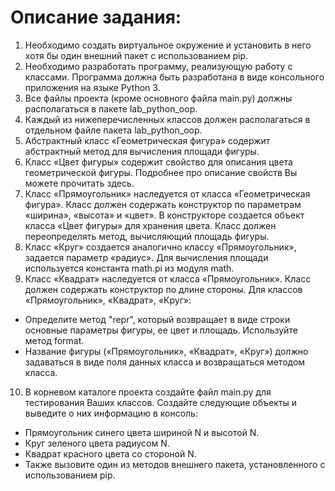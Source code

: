 # Описание задания:

1. Необходимо создать виртуальное окружение и установить в него хотя бы один внешний пакет с использованием pip. 
2. Необходимо разработать программу, реализующую работу с классами. Программа должна быть разработана в виде консольного приложения на языке Python 3. 
3. Все файлы проекта (кроме основного файла main.py) должны располагаться в пакете lab_python_oop. 
4. Каждый из нижеперечисленных классов должен располагаться в отдельном файле пакета lab_python_oop. 
5. Абстрактный класс «Геометрическая фигура» содержит абстрактный метод для вычисления площади фигуры. 
6. Класс «Цвет фигуры» содержит свойство для описания цвета геометрической фигуры. Подробнее про описание свойств Вы можете прочитать здесь. 
7. Класс «Прямоугольник» наследуется от класса «Геометрическая фигура». Класс должен содержать конструктор по параметрам «ширина», «высота» и «цвет». В конструкторе создается объект класса «Цвет фигуры» для хранения цвета. Класс должен переопределять метод, вычисляющий площадь фигуры.
8. Класс «Круг» создается аналогично классу «Прямоугольник», задается параметр «радиус». Для вычисления площади используется константа math.pi из модуля math. 
9.	Класс «Квадрат» наследуется от класса «Прямоугольник». Класс должен содержать конструктор по длине стороны. Для классов «Прямоугольник», «Квадрат», «Круг»: 
  - Определите метод "repr", который возвращает в виде строки основные параметры фигуры, ее цвет и площадь. Используйте метод format.
  - Название фигуры («Прямоугольник», «Квадрат», «Круг») должно задаваться в виде поля данных класса и возвращаться методом класса.
10.	В корневом каталоге проекта создайте файл main.py для тестирования Ваших классов. Создайте следующие объекты и выведите о них информацию в консоль:
  - Прямоугольник синего цвета шириной N и высотой N.
  - Круг зеленого цвета радиусом N.
  - Квадрат красного цвета со стороной N.
  - Также вызовите один из методов внешнего пакета, установленного с использованием pip.
